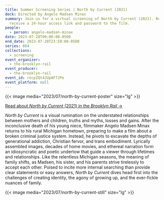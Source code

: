 ```yaml
---
title: Summer Screening Series | North by Current (2021)
deck: Directed by Angelo Madsen Minax
summary: Join us for a virtual screening of North by Current (2021). Register to
  receive a 24-hour access link and password to the film.
people:
  - person: angelo-madsen-minax
date: 2023-07-28T00:00:00-0500
end_date: 2023-07-28T23:59:00-0500
series: 864
collections:
  - screening
event_organizer:
  - the-brooklyn-rail
event_producer:
  - the-brooklyn-rail
event_id: recpZQt42UpAF7JPe
event_platform: null
---
```

{{< image media="2023/07/north-by-current-poster" size="lg" >}}

[R﻿ead about *North by Current* (2021) in the *Brooklyn Rail* →](https://brooklynrail.org/2021/10/film/Angelo-Madsen-Minaxs-North-By-Current)

*North by Current* is a visual rumination on the understated relationships between mothers and children, truths and myths, losses and gains. After the inconclusive death of his young niece, filmmaker Angelo Madsen Minax returns to his rural Michigan hometown, preparing to make a film about a broken criminal justice system. Instead, he pivots to excavate the depths of generational addiction, Christian fervor, and trans embodiment. Lyrically assembled images, decades of home movies, and ethereal narration form an idiosyncratic and poetic undertow that guide a viewer through lifetimes and relationships. Like the relentless Michigan seasons, the meaning of family shifts, as Madsen, his sister, and his parents strive tirelessly to accept each other. Poised to incite more internal searching than provide clear statements or easy answers, *North by Current* dives head first into the challenges of creating identity, the agony of growing up, and the ever-fickle nuances of family. 

{{< image media="2023/07/north-by-current-still" size="lg" >}}